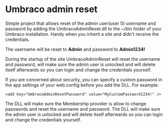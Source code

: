 # Umbraco admin reset
Simple project that allows reset of the admin user(user 0) username and password by adding the UmbracoAdminReset.dll to the ~/bin folder of your Umbraco installation. Handy when you inherit a site and didn't receive the credentials.

The username will be reset to **Admin** and password to **Admin1234!**

During the startup of the site UmbracoAdminReset will reset the username and password, will make sure the admin user is unlocked and will delete itself afterwards so you can login and change the credentials yourself.

If you are concerned about security, you can specify a custom password in the app settings of your web.config before you add the DLL. For example:

```
<add key="UmbracoAdminResetPassword" value="MyCustomPassword1234!" />
```

The DLL will make sure the Membership provider is allow to change passwords and reset the username and password. The DLL will make sure the admin user is unlocked and will delete itself afterwards so you can login and change the credentials yourself.
